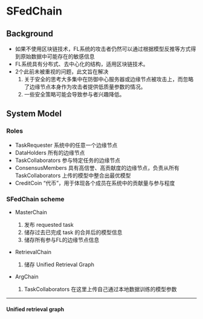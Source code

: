 # SFedChain

## Background

- 如果不使用区块链技术，FL系统的攻击者仍然可以通过根据模型反推等方式得到原始数据中可能存在的敏感信息
- FL系统具有分布式、去中心化的结构，适用区块链技术。
- 2个此前未被重视的问题，此文旨在解决
    1. 关于安全的思考大多集中在防御中心服务器或边缘节点被攻击上，而忽略了边缘节点本身作为攻击者提供低质量参数的情况。
    2. 一些安全策略可能会导致参与者兴趣降低。

## System Model

### Roles

- TaskRequester
系统中的任意一个边缘节点
- DataHolders
    所有的边缘节点
- TaskCollaborators
    参与特定任务的边缘节点
- ConsensusMembers
    具有高信誉、高贡献度的边缘节点，负责从所有 TaskCollaborators 上传的模型中整合出最优模型
- CreditCoin
    “代币”，用于体现各个成员在系统中的贡献量与参与程度

### SFedChain scheme

- MasterChain
    1. 发布 requested task
    2. 储存过去已完成 task 的合并后的模型信息
    3. 储存所有参与FL的边缘节点信息

- RetrievalChain
    1. 储存 Unified Retrieval Graph


- ArgChain
    1. TaskCollaborators 在这里上传自己通过本地数据训练的模型参数

-------

#### Unified retrieval graph

